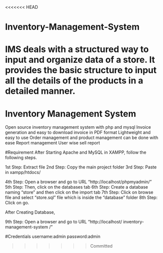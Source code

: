 <<<<<<< HEAD
# Inventory-Management-System
IMS deals with a structured way to input and organize data of a store. It provides the basic structure to input all the details of the products in a detailed manner.
=======
# Inventory Management System
Open source inventory management system with php and mysql
Invoice generation and easy to download invoice in PDF format
Lightweight and easy to use
Order management and product management can be done with ease
Report management
User wise sell report

#Requirement
After Starting Apache and MySQL in XAMPP, follow the following steps.

1st Step: Extract file
2nd Step: Copy the main project folder
3rd Step: Paste in xampp/htdocs/

4th Step: Open a browser and go to URL “http://localhost/phpmyadmin/”
5th Step: Then, click on the databases tab
6th Step: Create a database naming “store” and then click on the import tab
7th Step: Click on browse file and select “store.sql” file which is inside the “database” folder
8th Step: Click on go.

After Creating Database,

9th Step: Open a browser and go to URL “http://localhost/ inventory-management-system /”


#Credentials
username:admin
password:admin
>>>>>>> Committed
